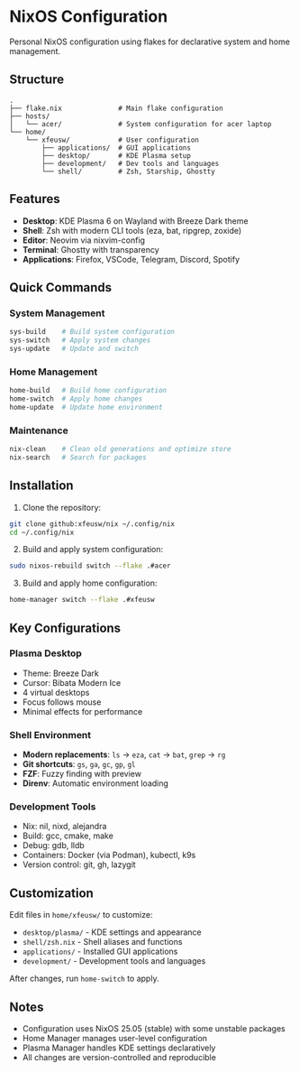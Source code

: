 # NixOS Configuration

Personal NixOS configuration using flakes for declarative system and home management.

## Structure

```
.
├── flake.nix              # Main flake configuration
├── hosts/
│   └── acer/              # System configuration for acer laptop
└── home/
    └── xfeusw/            # User configuration
        ├── applications/  # GUI applications
        ├── desktop/       # KDE Plasma setup
        ├── development/   # Dev tools and languages
        └── shell/         # Zsh, Starship, Ghostty
```

## Features

- **Desktop**: KDE Plasma 6 on Wayland with Breeze Dark theme
- **Shell**: Zsh with modern CLI tools (eza, bat, ripgrep, zoxide)
- **Editor**: Neovim via nixvim-config
- **Terminal**: Ghostty with transparency
- **Applications**: Firefox, VSCode, Telegram, Discord, Spotify

## Quick Commands

### System Management
```bash
sys-build    # Build system configuration
sys-switch   # Apply system changes
sys-update   # Update and switch
```

### Home Management
```bash
home-build   # Build home configuration
home-switch  # Apply home changes
home-update  # Update home environment
```

### Maintenance
```bash
nix-clean    # Clean old generations and optimize store
nix-search   # Search for packages
```

## Installation

1. Clone the repository:
```bash
git clone github:xfeusw/nix ~/.config/nix
cd ~/.config/nix
```

2. Build and apply system configuration:
```bash
sudo nixos-rebuild switch --flake .#acer
```

3. Build and apply home configuration:
```bash
home-manager switch --flake .#xfeusw
```

## Key Configurations

### Plasma Desktop
- Theme: Breeze Dark
- Cursor: Bibata Modern Ice
- 4 virtual desktops
- Focus follows mouse
- Minimal effects for performance

### Shell Environment
- **Modern replacements**: `ls` → `eza`, `cat` → `bat`, `grep` → `rg`
- **Git shortcuts**: `gs`, `ga`, `gc`, `gp`, `gl`
- **FZF**: Fuzzy finding with preview
- **Direnv**: Automatic environment loading

### Development Tools
- Nix: nil, nixd, alejandra
- Build: gcc, cmake, make
- Debug: gdb, lldb
- Containers: Docker (via Podman), kubectl, k9s
- Version control: git, gh, lazygit

## Customization

Edit files in `home/xfeusw/` to customize:
- `desktop/plasma/` - KDE settings and appearance
- `shell/zsh.nix` - Shell aliases and functions
- `applications/` - Installed GUI applications
- `development/` - Development tools and languages

After changes, run `home-switch` to apply.

## Notes

- Configuration uses NixOS 25.05 (stable) with some unstable packages
- Home Manager manages user-level configuration
- Plasma Manager handles KDE settings declaratively
- All changes are version-controlled and reproducible
